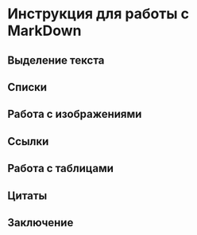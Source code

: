 # Инструкция для работы с MarkDown

## Выделение текста

## Списки

## Работа с изображениями

## Ссылки

## Работа с таблицами 

## Цитаты

## Заключение 